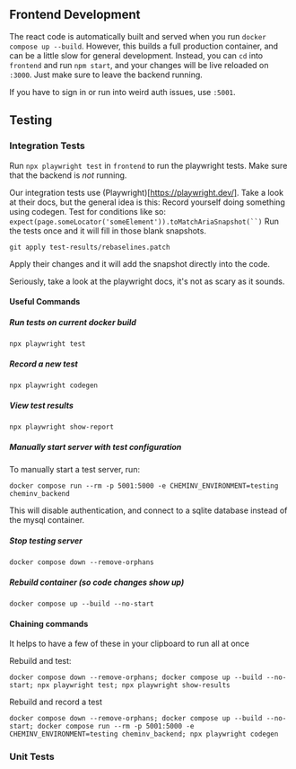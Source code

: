 ## Frontend Development

The react code is automatically built and served when you run `docker compose up --build`.
However, this builds a full production container, and can be a little slow for general development.
Instead, you can `cd` into `frontend` and run `npm start`, and your changes will be live reloaded on `:3000`.
Just make sure to leave the backend running.

If you have to sign in or run into weird auth issues, use `:5001`.

## Testing

### Integration Tests

Run `npx playwright test` in `frontend` to run the playwright tests. Make sure that the backend is _not_ running.

Our integration tests use (Playwright)[https://playwright.dev/]. Take a look at their docs, but the general idea is this: Record yourself doing something using codegen. 
Test for conditions like so:
`expect(page.someLocator('someElement')).toMatchAriaSnapshot(``)`
Run the tests once and it will fill in those blank snapshots. 
```
git apply test-results/rebaselines.patch
```
Apply their changes and it will add the snapshot directly into the code. 

Seriously, take a look at the playwright docs, it's not as scary as it sounds. 
#### Useful Commands
##### Run tests on current docker build
`npx playwright test`

##### Record a new test
`npx playwright codegen`

##### View test results
`npx playwright show-report`

##### Manually start server with test configuration
To manually start a test server, run:
```
docker compose run --rm -p 5001:5000 -e CHEMINV_ENVIRONMENT=testing cheminv_backend
```
This will disable authentication, and connect to a sqlite database instead of the mysql container.

##### Stop testing server
`docker compose down --remove-orphans`

##### Rebuild container (so code changes show up)
`docker compose up --build --no-start`

#### Chaining commands
It helps to have a few of these in your clipboard to run all at once

Rebuild and test: 
```
docker compose down --remove-orphans; docker compose up --build --no-start; npx playwright test; npx playwright show-results
```

Rebuild and record a test
```
docker compose down --remove-orphans; docker compose up --build --no-start; docker compose run --rm -p 5001:5000 -e CHEMINV_ENVIRONMENT=testing cheminv_backend; npx playwright codegen
```
### Unit Tests
